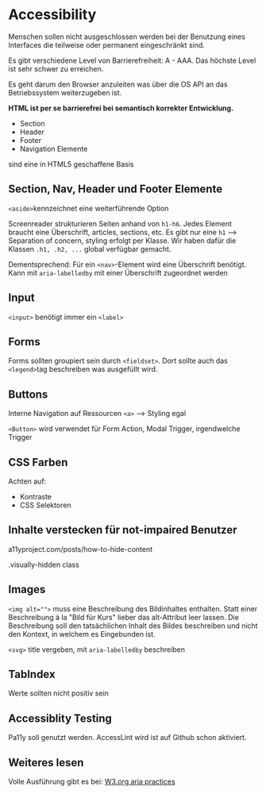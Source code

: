 # Accessibility

Menschen sollen nicht ausgeschlossen werden bei der Benutzung eines Interfaces die teilweise oder permanent eingeschränkt sind.

Es gibt verschiedene Level von Barrierefreiheit: A - AAA. Das höchste Level ist sehr schwer zu erreichen.

Es geht darum den Browser anzuleiten was über die OS API an das Betriebssystem weiterzugeben ist.

**HTML ist per se barrierefrei bei semantisch korrekter Entwicklung.**

- Section
- Header
- Footer
- Navigation Elemente

sind eine in HTML5 geschaffene Basis

## Section, Nav, Header und Footer Elemente

`<aside>`kennzeichnet eine weiterführende Option

Screenreader strukturieren Seiten anhand von `h1-h6`. Jedes Element braucht eine Überschrift, articles, sections, etc. Es gibt nur eine `h1` --> Separation of concern, styling erfolgt per Klasse. Wir haben dafür die Klassen `.h1, .h2, ...` global verfügbar gemacht.

Dementsprechend: Für ein `<nav>`-Element wird eine Überschrift benötigt. Kann mit `aria-labelledby` mit einer Überschrift zugeordnet werden

## Input

`<input>` benötigt immer ein `<label>`

## Forms

Forms sollten groupiert sein durch `<fieldset>`. Dort sollte auch das `<legend>`tag beschreiben was ausgefüllt wird.

## Buttons

Interne Navigation auf Ressourcen `<a>` --> Styling egal

`<Button>` wird verwendet für Form Action, Modal Trigger, irgendwelche Trigger

## CSS Farben

Achten auf:

- Kontraste
- CSS Selektoren

## Inhalte verstecken für not-impaired Benutzer

a11yproject.com/posts/how-to-hide-content

.visually-hidden class

## Images

`<img alt="">` muss eine Beschreibung des Bildinhaltes enthalten. Statt einer Beschreibung à la "Bild für Kurs" lieber das alt-Attribut leer lassen. Die Beschreibung soll den tatsächlichen Inhalt des Bildes beschreiben und nicht den Kontext, in welchem es Eingebunden ist.

`<svg>` title vergeben, mit `aria-labelledby` beschreiben

## TabIndex

Werte sollten nicht positiv sein

## Accessiblity Testing

Pa11y soll genutzt werden. AccessLint wird ist auf Github schon aktiviert.

## Weiteres lesen

Volle Ausführung gibt es bei: [W3.org aria practices](https://www.w3.org/TR/wai-aria-practices-1.1/)
